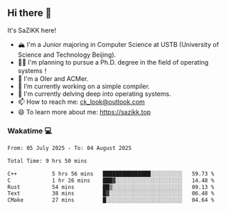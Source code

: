 ## Hi there 👋

It's SaZiKK here!

- 🏔️ I'm a Junior majoring in Computer Science  at USTB (University of Science and Technology Beijing).
- 🧑‍🎓 I'm planning to pursue a Ph.D. degree in the field of operating systems！
- 🚀 I'm a OIer and ACMer.
- 🔭 I’m currently working on a simple compiler.
- 🌱 I'm currently delving deep into operating systems.
- 📫 How to reach me: ck_look@outlook.com
- 😄 To learn more about me: https://sazikk.top

  
<!--
**SaZiKK/SaZiKK** is a ✨ _special_ ✨ repository because its `README.md` (this file) appears on your GitHub profile.

Here are some ideas to get you started:

- 🔭 I’m currently working on ...
- 🌱 I’m currently learning ...
- 👯 I’m looking to collaborate on ...
- 🤔 I’m looking for help with ...
- 💬 Ask me about ...
- 📫 How to reach me: ...
- 😄 Pronouns: ...
- ⚡ Fun fact: ...
-->

### Wakatime 💻

<!--START_SECTION:waka-->

```txt
From: 05 July 2025 - To: 04 August 2025

Total Time: 9 hrs 50 mins

C++           5 hrs 56 mins   ███████████████░░░░░░░░░░   59.73 %
C             1 hr 26 mins    ███▓░░░░░░░░░░░░░░░░░░░░░   14.48 %
Rust          54 mins         ██▒░░░░░░░░░░░░░░░░░░░░░░   09.13 %
Text          38 mins         █▓░░░░░░░░░░░░░░░░░░░░░░░   06.48 %
CMake         27 mins         █░░░░░░░░░░░░░░░░░░░░░░░░   04.64 %
```

<!--END_SECTION:waka-->
